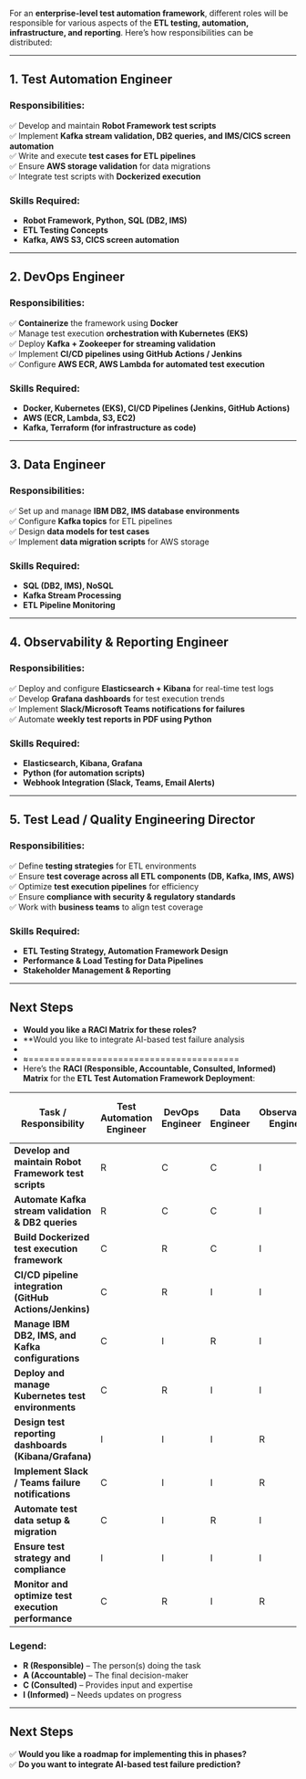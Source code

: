 For an **enterprise-level test automation framework**, different roles will be responsible for various aspects of the **ETL testing, automation, infrastructure, and reporting**. Here’s how responsibilities can be distributed:  

---

## **1. Test Automation Engineer**
### **Responsibilities:**  
✅ Develop and maintain **Robot Framework test scripts**  
✅ Implement **Kafka stream validation, DB2 queries, and IMS/CICS screen automation**  
✅ Write and execute **test cases for ETL pipelines**  
✅ Ensure **AWS storage validation** for data migrations  
✅ Integrate test scripts with **Dockerized execution**  

### **Skills Required:**  
- **Robot Framework, Python, SQL (DB2, IMS)**
- **ETL Testing Concepts**
- **Kafka, AWS S3, CICS screen automation**

---

## **2. DevOps Engineer**
### **Responsibilities:**  
✅ **Containerize** the framework using **Docker**  
✅ Manage test execution **orchestration with Kubernetes (EKS)**  
✅ Deploy **Kafka + Zookeeper for streaming validation**  
✅ Implement **CI/CD pipelines using GitHub Actions / Jenkins**  
✅ Configure **AWS ECR, AWS Lambda for automated test execution**  

### **Skills Required:**  
- **Docker, Kubernetes (EKS), CI/CD Pipelines (Jenkins, GitHub Actions)**  
- **AWS (ECR, Lambda, S3, EC2)**  
- **Kafka, Terraform (for infrastructure as code)**  

---

## **3. Data Engineer**
### **Responsibilities:**  
✅ Set up and manage **IBM DB2, IMS database environments**  
✅ Configure **Kafka topics** for ETL pipelines  
✅ Design **data models for test cases**  
✅ Implement **data migration scripts** for AWS storage  

### **Skills Required:**  
- **SQL (DB2, IMS), NoSQL**
- **Kafka Stream Processing**
- **ETL Pipeline Monitoring**

---

## **4. Observability & Reporting Engineer**
### **Responsibilities:**  
✅ Deploy and configure **Elasticsearch + Kibana** for real-time test logs  
✅ Develop **Grafana dashboards** for test execution trends  
✅ Implement **Slack/Microsoft Teams notifications for failures**  
✅ Automate **weekly test reports in PDF using Python**  

### **Skills Required:**  
- **Elasticsearch, Kibana, Grafana**  
- **Python (for automation scripts)**  
- **Webhook Integration (Slack, Teams, Email Alerts)**  

---

## **5. Test Lead / Quality Engineering Director**
### **Responsibilities:**  
✅ Define **testing strategies** for ETL environments  
✅ Ensure **test coverage across all ETL components (DB, Kafka, IMS, AWS)**  
✅ Optimize **test execution pipelines** for efficiency  
✅ Ensure **compliance with security & regulatory standards**  
✅ Work with **business teams** to align test coverage  

### **Skills Required:**  
- **ETL Testing Strategy, Automation Framework Design**  
- **Performance & Load Testing for Data Pipelines**  
- **Stakeholder Management & Reporting**  

---

## **Next Steps**
- **Would you like a RACI Matrix for these roles?**  
- **Would you like to integrate AI-based test failure analysis
-
- ≈========================================
- Here’s the **RACI (Responsible, Accountable, Consulted, Informed) Matrix** for the **ETL Test Automation Framework Deployment**:  

| Task / Responsibility                                  | Test Automation Engineer | DevOps Engineer | Data Engineer | Observability Engineer | Test Lead / Quality Director |
|--------------------------------------------------------|--------------------------|----------------|--------------|------------------------|------------------------------|
| **Develop and maintain Robot Framework test scripts**  | R                        | C              | C            | I                      | A                            |
| **Automate Kafka stream validation & DB2 queries**    | R                        | C              | C            | I                      | A                            |
| **Build Dockerized test execution framework**         | C                        | R              | C            | I                      | A                            |
| **CI/CD pipeline integration (GitHub Actions/Jenkins)** | C                        | R              | I            | I                      | A                            |
| **Manage IBM DB2, IMS, and Kafka configurations**     | C                        | I              | R            | I                      | A                            |
| **Deploy and manage Kubernetes test environments**    | C                        | R              | I            | I                      | A                            |
| **Design test reporting dashboards (Kibana/Grafana)** | I                        | I              | I            | R                      | A                            |
| **Implement Slack / Teams failure notifications**     | C                        | I              | I            | R                      | A                            |
| **Automate test data setup & migration**             | C                        | I              | R            | I                      | A                            |
| **Ensure test strategy and compliance**              | I                        | I              | I            | I                      | A                            |
| **Monitor and optimize test execution performance**  | C                        | R              | I            | R                      | A                            |

### **Legend:**
- **R (Responsible)** – The person(s) doing the task  
- **A (Accountable)** – The final decision-maker  
- **C (Consulted)** – Provides input and expertise  
- **I (Informed)** – Needs updates on progress  

---

## **Next Steps**
✅ **Would you like a roadmap for implementing this in phases?**  
✅ **Do you want to integrate AI-based test failure prediction?**
